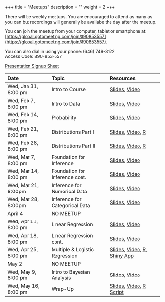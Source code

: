 +++
title = "Meetups"
description = ""
weight = 2
+++


There will be weekly meetups. You are encouraged to attend as many as you can but recordings will generally be availabe the day after the meetup.

You can join the meetup from your computer, tablet or smartphone at: [https://global.gotomeeting.com/join/890853557](https://global.gotomeeting.com/join/890853557).

You can also dial in using your phone: (646) 749-3122  
Access Code: 890-853-557


[Presentation Signup Sheet](https://docs.google.com/spreadsheets/d/16Zs__YKL76-WGqPtK_1srIOsWlI8mOmRMwmczgHLCPU/edit?usp=sharing)


Date                 | Topic                           | Resources |
:--------------------|:--------------------------------|:----------|
Wed, Jan 31, 8:00 pm | Intro to Course                 | [Slides](/slides/2018-01-31-Intro_to_Course.html), [Video](https://youtu.be/sx210soWEg0)
Wed, Feb 7, 8:00 pm  | Intro to Data                   | [Slides](/slides/2018-02-07-Intro_to_Data.html), [Video](https://youtu.be/p7vX2S7LVv4)
Wed, Feb 14, 8:00 pm | Probability                     | [Slides](/slides/2018-02-14-Probability.html), [Video](https://youtu.be/nWsa-k3vYpg)
Wed, Feb 21, 8:00 pm | Distributions Part I            | [Slides](/slides/2018-02-21-Distributions.html), [Video](https://youtu.be/099Jh0oUm9w), [R](https://github.com/jbryer/DATA606Spring2018/blob/master/R/2018-02-21.R)
Wed, Feb 28, 8:00 pm | Distributions Part II           | [Slides](/slides/2018-02-28-Distributions2.html), [Video](https://youtu.be/nYmikQEdW2Y), [R](https://github.com/jbryer/DATA606Spring2018/blob/master/R/2018-02-28.R)
Wed, Mar 7, 8:00 pm  | Foundation for Inference        | [Slides](/slides/2018-03-07-Foundation_for_Inference.html), [Video](https://youtu.be/EIN-LPgcnZE)
Wed, Mar 14, 8:00 pm | Foundation for Inference cont.  | [Slides](/slides/2018-03-14-Foundation_for_Inference2.html), [Video](https://youtu.be/Z19WnnoMRT8)
Wed, Mar 21, 8:00pm  | Inference for Numerical Data    | [Slides](/slides/2018-03-21-Inference_for_Numerical_Data.html), [Video](https://youtu.be/p2UUfBFMPAw)
Wed, Mar 28, 8:00pm  | Inference for Categorical Data  | [Slides](/slides/2018-03-28-Inference_for_Categorical_Data.html), [Video](https://youtu.be/et1Ml2gHlwE)
April 4              | NO MEETUP                       | 
Wed, Apr 11, 8:00 pm | Linear Regression               | [Slides](/slides/2018-04-11-Linear_Regression.html), [Video](https://youtu.be/glupW3GCu6Y)
Wed, Apr 18, 8:00 pm | Linear Regression cont.         | [Slides](/slides/2018-04-18-Linear_Regression2.html), [Video](https://youtu.be/Oc1HlGzzlDs)
Wed, Apr 25, 8:00 pm | Multiple & Logistic Regression  | [Slides](/slides/2018-04-25-Multiple_Regression.html), [Video](https://youtu.be/RKVu0AQkKGU), [R](https://github.com/jbryer/DATA606Spring2018/blob/master/R/2018-04-25.R), [Shiny App](https://shiny.rit.albany.edu/stat/mod2/)
May 2                | NO MEETUP                       | 
Wed, May 9, 8:00 pm  | Intro to Bayesian Analysis      | [Slides](/slides/2018-05-09-Bayesian_Analysis.html), [Video](https://youtu.be/fDbLKQegEDc)
Wed, May 16, 8:00 pm | Wrap-Up                         | [Slides](/slides/2018-05-16-Final_Meetup.html), [Video](https://youtu.be/Vg8hfgGgeDw), [R Script](https://github.com/jbryer/DATA606Spring2018/blob/master/R/Frequentist-Bayesian.R)

